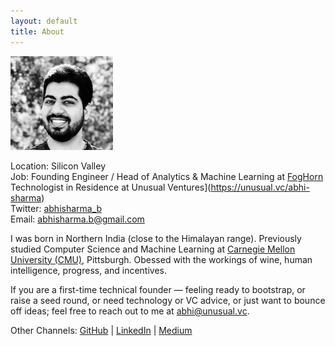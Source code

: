 ```yaml
---
layout: default
title: About
---
```


![](/assets/abhi_150.png)

Location: Silicon Valley  
Job: Founding Engineer / Head of Analytics & Machine Learning at [FogHorn](https://www.foghorn.io/)  
     Technologist in Residence at Unusual Ventures](https://unusual.vc/abhi-sharma)  
Twitter: [abhisharma_b](https://twitter.com/abhisharma_b)  
Email: [abhisharma.b@gmail.com](mailto:abhisharma.b@gmail.com)

I was born in Northern India (close to the Himalayan range). Previously studied Computer Science and Machine Learning at [Carnegie Mellon University (CMU)](https://www.cmu.edu/), Pittsburgh. Obessed with the workings of wine, human intelligence, progress, and incentives.

If you are a first-time technical founder — feeling ready to bootstrap, or raise a seed round, or need technology or VC advice, or just want to bounce off ideas; feel free to reach out to me at [abhi@unusual.vc](mailto:abhi@unusual.vc).

Other Channels:
[GitHub](https://github.com/abhisharmab) | [LinkedIn](https://www.linkedin.com/in/abhishekbaburamsharma/) | [Medium](https://medium.com/@abhisharma.b)



